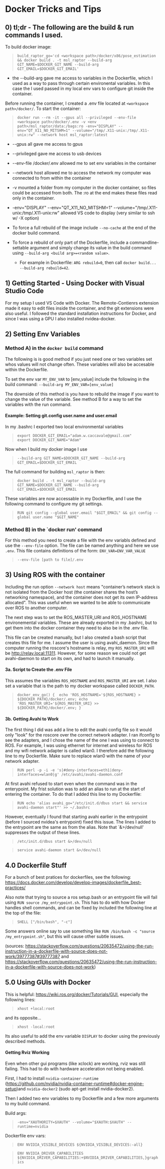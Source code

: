 # Docker Tricks and Tips

## 0) tl;dr - The following are the build & run commands I used.
To build docker image:
> `build_raptor_go='cd <workspace path>/docker/x86/pose_estimation && docker build . -t msl_raptor --build-arg GIT_NAME=$DOCKER_GIT_NAME --build-arg GIT_EMAIL=$DOCKER_GIT_EMAIL'`
- the --build-arg gave me access to variables in the Dockerfile, which I used as a way to pass through certain environental variables. In this case the I used passed in my local env vars to configure git inside the container.

Before running the container, I created a .env file located at `<workspace path>/docker/`. To start the container:

> `docker run --rm -it --gpus all --privileged --env-file <workspace path>/docker/.env -v <env path>/msl_raptor/data:/bags:ro -env="DISPLAY" --env="QT_X11_NO_MITSHM=1" --volume="/tmp/.X11-unix:/tmp/.X11-unix:rw" --network host msl_raptor:latest`
- --gpus all gave me access to gpus
- --privileged gave me access to usb devices
- --env-file <workspace path>/docker/.env allowed me to set env variables in the container
- --network host allowed me to access the network my computer was connected to from within the container
- -v <path> mounted a folder from my computer in the docker container, so files could be accessed from both. The :ro at the end makes these files read only in the container.
- -env="DISPLAY" --env="QT_X11_NO_MITSHM=1" --volume="/tmp/.X11-unix:/tmp/.X11-unix:rw" allowed VS code to display (very similar to ssh w/ -X option)
- To force a full rebuild of the image include `--no-cache` at the end of the docker build command.

- To force a rebuild of only part of the Dockerfile, include a commandline-settable argument and simply change its value in the build command using `--build-arg <build arg>=<random value>`. 
    - For example in Dockerfile: `ARG rebuild=0`, then call `docker build... --build-arg rebuild=42`.

## 1) Getting Started - Using Docker with Visual Studio Code
For my setup I used VS Code with Docker. The Remote-Contienrs extension made it easy to edit files inside the container, and the git extensions were also useful. I followed the standard installation instructions for Docker, and since I was using a GPU I also installed nvidea-docker.

## 2) Setting Env Variables
### Method A) in the `docker build` command
The following is is good method if you just need one or two variables set whos values will not change often. These variables will also be accesable within the Dockerfile.

To set the env var `MY_ENV_VAR` to [env_value] include the following in the build command:
`--build-arg MY_ENV_VAR=[env_value]`

The downside of this method is you have to rebuild the image if you want to change the value of the variable. See method B for a way to set the variables with the run command.

#### Example: Setting git.config user.name and user.email
In my .bashrc I exported two local environmental variables
>`export DOCKER_GIT_EMAIL="adam.w.caccavale@gmail.com"`               
>`export DOCKER_GIT_NAME="Adam"`

Now when I build my docker image I use
>`--build-arg GIT_NAME=$DOCKER_GIT_NAME --build-arg GIT_EMAIL=$DOCKER_GIT_EMAIL`

The full command for building `msl_raptor` is then:
>`docker build . -t msl_raptor --build-arg GIT_NAME=$DOCKER_GIT_NAME --build-arg GIT_EMAIL=$DOCKER_GIT_EMAIL`

These variables are now accessable in my Dockerfile, and I use the following command to configure my git settings.

> `RUN git config --global user.email "$GIT_EMAIL" && git config --global user.name "$GIT_NAME"`

### Method B) in the `docker run' command
For this method you need to create a file with the env variabls defined and use the `--env-file` option. The file can be named anything and here we use `.env`. This file contains definitions of the form: `ENV_VAR=ENV_VAR_VALUE`
>`--env-file [path to file]/.env`

## 3) Using ROS with the container
Including the run option `--network host` means "container’s network stack is not isolated from the Docker host (the container shares the host’s networking namespace), and the container does not get its own IP-address allocated". This was useful when we wanted to be able to communicate over ROS to another computer.  

The next step was to set the ROS_MASTER_URI and ROS_HOSTNAME environemental variables. These are already exported in my .bashrc, but to get them into the docker container they need to also be in the .env file. 

This file can be created manually, but I also created a bash script that creates this file for me. I assume the user is using avahi_daemon. Since the computer running the roscore's hostname is relay, my `ROS_MASTER_URI` will be http://relay.local:11311. However, for some reason we could not get avahi-daemon to start on its own, and had to launch it manually. 

#### 3a. Script to Create the .env File
This assumes the variables `ROS_HOSTNAME` and `ROS_MASTER_URI` are set. I also set a variable that is the path to my docker workspase called `DOCKER_PATH`.

> `docker_env_go() { 
    echo 'ROS_HOSTNAME='${ROS_HOSTNAME} > ${DOCKER_PATH}/docker/.env;
    echo 'ROS_MASTER_URI='${ROS_MASTER_URI} >> ${DOCKER_PATH}/docker/.env; }`

#### 3b. Getting Avahi to Work

The first thing I did was add a line to edit the avahi config file so it would only "look" for the roscore over the correct network adapter. I ran ifconfig to see the adapters, and I chose the name of the one I was using to connect to ROS. For example, I was using ethernet for internet and wireless for ROS and my wifi network adapter is called wlan0. I therefore add the following line to my Dockerfile. Make sure to replace wlan0 with the name of your network adapter.

> `RUN perl -p -i -e 's|#deny-interfaces=eth1|deny-interfaces=wlan0|g' /etc/avahi/avahi-daemon.conf`

At first avahi refused to start even when the command was in the enterypoint. My frist solution was to add an alias to run at the start of entering the container. To do that I added this line to my Dockerfile:

>`RUN echo 'alias avahi_go="/etc/init.d/dbus start && service avahi-daemon start"' >> ~/.bashrc`

However, eventually I found that starting avahi earlier in the entrypoint (before I sourced nvidea's entrypoint) fixed this issue. The lines I added to the entrypoint are the same as from the alias. Note that `&>/dev/null' suppresses the output of these lines.

>`/etc/init.d/dbus start &>/dev/null`

>`service avahi-daemon start &>/dev/null`


## 4.0 Dockerfile Stuff

For a bunch of best pratices for dockerfiles, see the following: https://docs.docker.com/develop/develop-images/dockerfile_best-practices/

Also note that trying to source a ros setup.bash or an entrypoint file will fail using `RUN source /my_entrypoint.sh`. This has to do with how Docker handles shell commands, and can be fixed by included the following line at the top of the file:

> `SHELL ["/bin/bash", "-c"] ` 

Some answers online say to use something like `RUN /bin/bash -c "source /my_entrypoint.sh"`, but this will cause other subtle issues.

(sources: https://stackoverflow.com/questions/20635472/using-the-run-instruction-in-a-dockerfile-with-source-does-not-work/39777387#39777387
and 
https://stackoverflow.com/questions/20635472/using-the-run-instruction-in-a-dockerfile-with-source-does-not-work)


## 5.0 Using GUIs with Docker
This is helpful: https://wiki.ros.org/docker/Tutorials/GUI, especially the following lines:

>`xhost +local:root`

and its opposite...

> `xhost -local:root`

Its also useful to add the env variable `DISPLAY` to docker using the previously described methods.

#### Getting Rviz Working
Even when other gui programs (like xclock) are working, rviz was still failing. This had to do with hardware acceleration not being enabled. 

First, I had to install `nvidia-container-runtime` (https://github.com/nvidia/nvidia-container-runtime#docker-engine-setup)and `nvidia-docker2` (sudo apt-get install nvidia-docker2).

Then I added two env variables to my Dockerfile and a few more arguments to my build command. 

Build args:
> `-env="XAUTHORITY=$XAUTH" --volume="$XAUTH:$XAUTH" --runtime=nvidia`

Dockerfile env vars:
> `ENV NVIDIA_VISIBLE_DEVICES ${NVIDIA_VISIBLE_DEVICES:-all}`

> `ENV NVIDIA_DRIVER_CAPABILITIES ${NVIDIA_DRIVER_CAPABILITIES:+$NVIDIA_DRIVER_CAPABILITIES,}graphics`

<!-- 
NOTE: THIS FIX ISNT VERIFIED YET
#### Getting PyPlot Working

You need to use a different backend for matplotlib than the default to use it in a virtual container or else you get an error like `RuntimeError: main thread is not in main loop`. To do this install a few things:

>`apt-get install tcl-dev tk-dev python-tk python3-tk`

and then (BEFORE YOU IMPORT PYPLOT) include the following lines:

>`import matplotlib`

>`matplotlib.using('TkAgg')`

sourse: https://www.pyimagesearch.com/2015/08/24/resolved-matplotlib-figures-not-showing-up-or-displaying/ -->